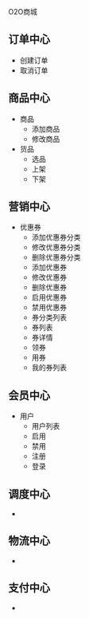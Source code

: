 O2O商城
## 订单中心
* 创建订单
* 取消订单

## 商品中心
* 商品
    * 添加商品
    * 修改商品
* 货品 
    * 选品
    * 上架
    * 下架
## 营销中心
* 优惠券
    - 添加优惠券分类
    - 修改优惠券分类
    - 删除优惠券分类
    - 添加优惠券
    - 修改优惠券
    - 删除优惠券
    - 启用优惠券
    - 禁用优惠券
    - 券分类列表
    - 券列表
    - 券详情
    - 领券
    - 用券
    - 我的券列表
## 会员中心
* 用户
    - 用户列表
    - 启用
    - 禁用
    - 注册
    - 登录
## 调度中心
* 
## 物流中心
* 
## 支付中心
* 


